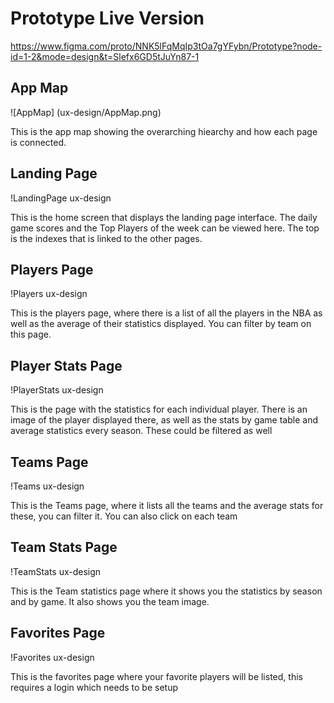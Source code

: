 # Prototype Live Version
https://www.figma.com/proto/NNK5lFqMqIp3tOa7gYFybn/Prototype?node-id=1-2&mode=design&t=Slefx6GD5tJuYn87-1

## App Map
![AppMap] (ux-design/AppMap.png)

This is the app map showing the overarching hiearchy and how each page is connected.

## Landing Page
!LandingPage ux-design

This is the home screen that displays the landing page interface. The daily game scores and the Top Players of the week can be viewed here. The top is the indexes that is linked to the other pages.

## Players Page
!Players ux-design

This is the players page, where there is a list of all the players in the NBA as well as the average of their statistics displayed. You can filter by team on this page.

## Player Stats Page
!PlayerStats ux-design

This is the page with the statistics for each individual player. There is an image of the player displayed there, as well as the stats by game table and average statistics every season. These could be filtered as well

## Teams Page
!Teams ux-design

This is the Teams page, where it lists all the teams and the average stats for these, you can filter it. You can also click on each team

## Team Stats Page
!TeamStats ux-design

This is the Team statistics page where it shows you the statistics by season and by game. It also shows you the team image.

## Favorites Page
!Favorites ux-design

This is the favorites page where your favorite players will be listed, this requires a login which needs to be setup